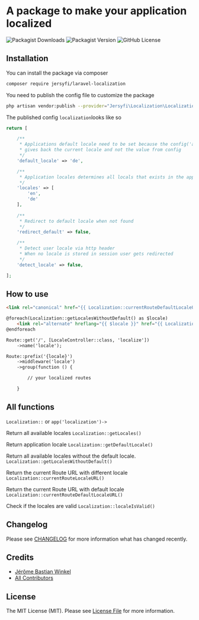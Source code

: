 # A package to make your application localized

![Packagist Downloads](https://img.shields.io/packagist/dt/jersyfi/laravel-localization)
![Packagist Version](https://img.shields.io/packagist/v/jersyfi/laravel-localization)
![GitHub License](https://img.shields.io/github/license/jersyfi/laravel-localization)

## Installation

You can install the package via composer
```bash
composer require jersyfi/laravel-localization
```
You need to publish the config file to customize the package
```bash
php artisan vendor:publish --provider="Jersyfi\Localization\LocalizationServiceProvider" --tag="config"
```
The published config `localization`looks like so
```php
return [

    /**
     * Applications default locale need to be set because the config('app.locale')
     * gives back the current locale and not the value from config
     */
    'default_locale' => 'de',

    /**
     * Application locales determines all locals that exists in the application
     */
    'locales' => [
        'en',
        'de'
    ],
    
    /**
     * Redirect to default locale when not found
     */
    'redirect_default' => false,

    /**
     * Detect user locale via http header
     * When no locale is stored in session user gets redirected
     */
    'detect_locale' => false,

];
```






## How to use

```html
<link rel="canonical" href="{{ Localization::currentRouteDefaultLocaleURL() }}">
```

```html
@foreach(Localization::getLocalesWithoutDefault() as $locale)
    <link rel="alternate" hreflang="{{ $locale }}" href="{{ Localization::currentRouteLocaleURL($locale) }}">
@endforeach
```

```html
Route::get('/', [LocaleController::class, 'localize'])
    ->name('locale');
```

```html
Route::prefix('{locale}')
    ->middleware('locale')
    ->group(function () {

        // your localized routes

    }
```


## All functions

`Localization::`
or
`app('localization')->`

Return all available locales
`Localization::getLocales()`

Return application locale
`Localization::getDefaultLocale()`

Return all available locales without the default locale.
`Localization::getLocalesWithoutDefault()`

Return the current Route URL with different locale
`Localization::currentRouteLocaleURL()`

Return the current Route URL with default locale
`Localization::currentRouteDefaultLocaleURL()`

Check if the locales are valid
`Localization::localeIsValid()`


## Changelog

Please see [CHANGELOG](CHANGELOG.md) for more information what has changed recently.

## Credits

- [Jérôme Bastian Winkel](https://github.com/jersyfi)
- [All Contributors](../../contributors)

## License

The MIT License (MIT). Please see [License File](LICENSE.md) for more information.
